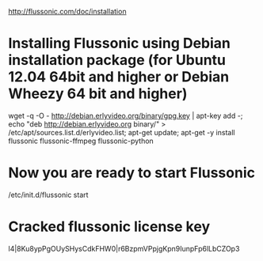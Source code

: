 http://flussonic.com/doc/installation

# Installing Flussonic using Debian installation package (for Ubuntu 12.04 64bit and higher or Debian Wheezy 64 bit and higher)

wget -q -O - http://debian.erlyvideo.org/binary/gpg.key | apt-key add -;
echo "deb http://debian.erlyvideo.org binary/" > /etc/apt/sources.list.d/erlyvideo.list;
apt-get update;
apt-get -y install flussonic flussonic-ffmpeg flussonic-python

# Now you are ready to start Flussonic

/etc/init.d/flussonic start


# Cracked flussonic license key
l4|8Ku8ypPgOUySHysCdkFHW0|r6BzpmVPpjgKpn9IunpFp6lLbCZOp3
